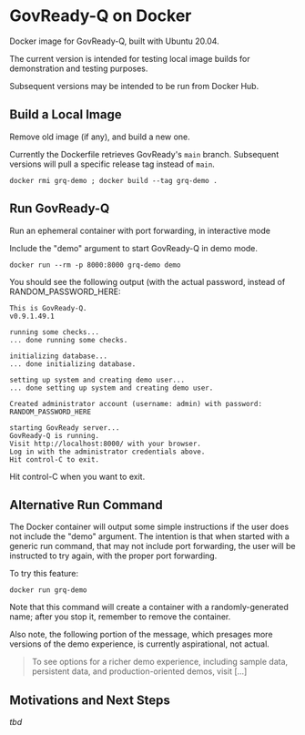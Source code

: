 # GovReady-Q on Docker
Docker image for GovReady-Q, built with Ubuntu 20.04. 

The current version is intended for testing local image builds for demonstration and testing purposes.

Subsequent versions may be intended to be run from Docker Hub.

## Build a Local Image

Remove old image (if any), and build a new one.

Currently the Dockerfile retrieves GovReady's `main` branch.  Subsequent versions will pull a specific release tag instead of `main`.

```shell
docker rmi grq-demo ; docker build --tag grq-demo .
```

## Run GovReady-Q

Run an ephemeral container with port forwarding, in interactive mode

Include the "demo" argument to start GovReady-Q in demo mode.

```shell
docker run --rm -p 8000:8000 grq-demo demo
```

You should see the following output (with the actual password, instead of RANDOM_PASSWORD_HERE:

```
This is GovReady-Q.
v0.9.1.49.1

running some checks...
... done running some checks.

initializing database...
... done initializing database.

setting up system and creating demo user...
... done setting up system and creating demo user.

Created administrator account (username: admin) with password: RANDOM_PASSWORD_HERE

starting GovReady server...
GovReady-Q is running.
Visit http://localhost:8000/ with your browser.
Log in with the administrator credentials above.
Hit control-C to exit.
```

Hit control-C when you want to exit.

## Alternative Run Command

The Docker container will output some simple instructions if the user does not include the "demo" argument. The intention is that when started with a generic run command, that may not include port forwarding, the user will be instructed to try again, with the proper port forwarding.

To try this feature:

```shell
docker run grq-demo
```

Note that this command will create a container with a randomly-generated name; after you stop it, remember to remove the container.

Also note, the following portion of the message, which presages more versions of the demo experience, is currently aspirational, not actual.

> To see options for a richer demo experience, including sample data, persistent data, and production-oriented demos, visit [...]

## Motivations and Next Steps

*tbd*

